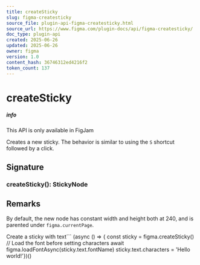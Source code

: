 ```yaml
---
title: createSticky
slug: figma-createsticky
source_file: plugin-api-figma-createsticky.html
source_url: https://www.figma.com/plugin-docs/api/figma-createsticky/
doc_type: plugin-api
created: 2025-06-26
updated: 2025-06-26
owner: figma
version: 1.0
content_hash: 36746312ed4216f2
token_count: 137
---
```

# createSticky

##### info

This API is only available in FigJam

Creates a new sticky. The behavior is similar to using the `S` shortcut followed by a click.

## Signature

### createSticky(): StickyNode

## Remarks

By default, the new node has constant width and height both at 240, and is parented under `figma.currentPage`.

Create a sticky with text```
(async () => { const sticky = figma.createSticky() // Load the font before setting characters await figma.loadFontAsync(sticky.text.fontName) sticky.text.characters = 'Hello world!'})()
```
